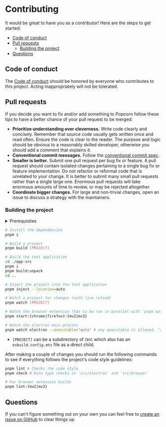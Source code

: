 # Contributing
It would be great to have you as a contributor!
Here are the steps to get started:

- [Code of conduct](#code-of-conduct)
- [Pull requests](#pull-requests)
  - [Building the project](#building-the-project)
- [Questions](#questions)

## Code of conduct
The [Code of conduct](./CODE_OF_CONDUCT.md) should be honored by everyone who contributes to this project.
Acting inappropriately will not be tolerated.

## Pull requests
If you decide you want to fix and/or add something to Popcorn follow these tips
to have a better chance of your pull request to be merged:

- **Prioritize understanding over cleverness.**
  Write code clearly and concisely. Remember that source code usually gets written once and read often.
  Ensure the code is clear to the reader. The purpose and logic should be obvious to a reasonably skilled developer,
  otherwise you should add a comment that explains it.
- **Conventional commit messages.**
  Follow the [conventional commit spec](https://www.conventionalcommits.org).
- **Smaller is better.**
  Submit one pull request per bug fix or feature.
  A pull request should contain isolated changes pertaining to a single bug fix or feature implementation.
  Do not refactor or reformat code that is unrelated to your change.
  It is better to submit many small pull requests rather than a single large one.
  Enormous pull requests will take enormous amounts of time to review, or may be rejected altogether.
- **Coordinate bigger changes.**
  For large and non-trivial changes, open an issue to discuss a strategy with the maintainers.

### Building the project
<details>
<summary>Prerequisites</summary>

- [Deno](https://deno.com)
- [pnpm](https://pnpm.io)

</details>

```sh
# Install the dependencies
pnpm i

# Build a project
pnpm build [PROJECT]

# Build the test application
cd ./app-src
pnpm i
pnpm build:unpack
cd ..

# Inject the project into the test application
pnpm inject --location=auto

# Watch a project for changes (with live reload)
pnpm watch [PROJECT]

# Watch the browser extension (has to be ran in parallel with `pnpm watch browser`)
pnpm start:(chrome|firefox):(mv2|mv3)

# Watch the electron main process
pnpm watch electron --executable="auto" # any executable is allowed, "auto" means use the test application
```

- `[PROJECT]` can be a subdirectory of /src which also has an `esbuild.config.mts` file as a direct child.

After making a couple of changes you should run the following commands to see if everything follows the project's code style guidelines:
```sh
pnpm lint # Checks the code style
pnpm check # Runs type checks in `src/electron` and `src/browser`

# For browser extension builds
pnpm lint:(mv2|mv3)
```

## Questions
If you can't figure something out on your own you can feel free to [create an issue on GitHub](https://github.com/wathhr/popcorn/issues/new) to clear things up.
